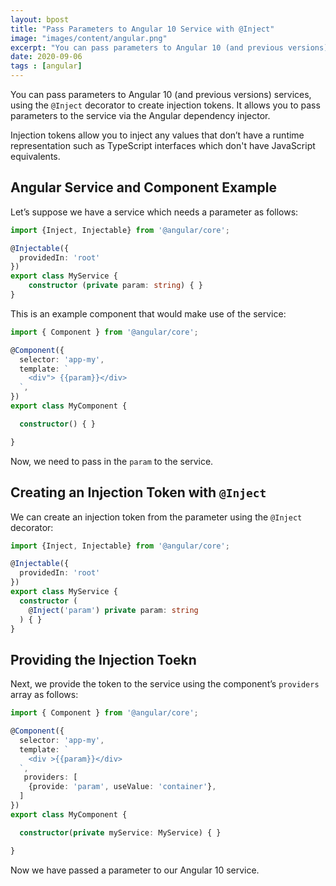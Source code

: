 ```yaml
---
layout: bpost
title: "Pass Parameters to Angular 10 Service with @Inject"
image: "images/content/angular.png"
excerpt: "You can pass parameters to Angular 10 (and previous versions) services, using the @Inject decorator to create injection tokens. It allows you to pass parameters to the service via the Angular dependency injector"
date: 2020-09-06
tags : [angular]
---
```


You can pass parameters to Angular 10 (and previous versions) services, using the `@Inject` decorator to create injection tokens. It allows you to pass parameters to the service via the Angular dependency injector.

Injection tokens allow you to inject any values that don’t have a runtime representation such as TypeScript interfaces which don't have JavaScript equivalents. 

## Angular Service and Component Example

Let’s suppose we have a service which needs a parameter as follows:

```ts
import {Inject, Injectable} from '@angular/core';

@Injectable({
  providedIn: 'root'
})
export class MyService {
    constructor (private param: string) { }
}
```

This is an example component that would make use of the service:

```ts
import { Component } from '@angular/core';

@Component({
  selector: 'app-my',
  template: `
    <div"> {{param}}</div>
  `,
})
export class MyComponent {

  constructor() { }

}
```

Now, we need to pass in the `param` to the service. 

## Creating an Injection Token with `@Inject`

We can create an injection token from the parameter using the `@Inject` decorator:

```ts
import {Inject, Injectable} from '@angular/core';

@Injectable({
  providedIn: 'root'
})
export class MyService {
  constructor (
    @Inject('param') private param: string
  ) { }
}
```

## Providing the Injection Toekn

 
Next, we provide the token to the service using the component’s `providers` array as follows:

```ts
import { Component } from '@angular/core';

@Component({
  selector: 'app-my',
  template: `
    <div >{{param}}</div>
  `,
   providers: [
    {provide: 'param', useValue: 'container'},
  ]
})
export class MyComponent {

  constructor(private myService: MyService) { }

}
```


Now we have passed a parameter to our Angular 10 service.